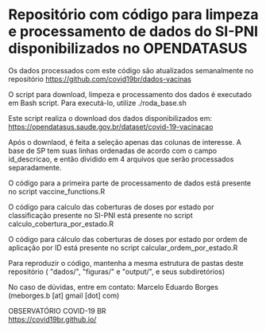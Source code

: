 # Repositório com código para limpeza e processamento de dados do SI-PNI disponibilizados no OPENDATASUS

Os dados processados com este código são atualizados semanalmente no repositório https://github.com/covid19br/dados-vacinas

O script para download, limpeza e processamento dos dados é executado em Bash script.
Para executá-lo, utilize ./roda_base.sh

Este script realiza o download dos dados disponibilizados em:
https://opendatasus.saude.gov.br/dataset/covid-19-vacinacao

Após o downlaod, é feita a seleção apenas das colunas de interesse.
A base de SP tem suas linhas ordenadas de acordo com o campo id_descricao, e então dividido em 4 arquivos que serão processados separadamente.

O código para a primeira parte de processamento de dados está presente no script vaccine_functions.R

O código para calculo das coberturas de doses por estado por classificação presente no SI-PNI está presente no script calculo_cobertura_por_estado.R

O código para cálculo das coberturas de doses por estado por ordem de aplicação por ID está presente no script calcular_ordem_por_estado.R

Para reproduzir o código, mantenha a mesma estrutura de pastas deste repositório ( "dados/", "figuras/" e "output/", e seus subdiretórios)

No caso de dúvidas, entre em contato: Marcelo Eduardo Borges (meborges.b [at] gmail [dot] com) 

OBSERVATÓRIO COVID-19 BR<br />
https://covid19br.github.io/<br />
<br />
